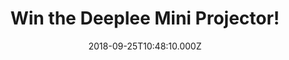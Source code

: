 ---
campaign-uuid: "c-38ff0ba6-70bd-448d-9824-480b48104f25"
type: "Competition"
category: "Gifts"
date: "2018-09-25T10:48:10.000Z"
end-date: "2018-10-25T14:00:00.000Z"
disable-form: false
is_promoted: false
has_entry_page: true
title: "Win the Deeplee Mini Projector!"
competition-description: "<p>Small, but perfect for your family entertainment. You\
  \ guessed it: we are talking about the amazing Deeplee Mini Projector and we have\
  \ managed to get our hands on one of them to give away to one of our lucky members,\
  \ how does it sound?</p>\r\n<p>Want to have your weekend sorted? Click below for\
  \ a chance to win!</p>"
hero-header: "Win the Deeplee Mini Projector!"
terms-confirmation: "N/A"
banner-img: "https://assets.expresslyapp.com/asset-878d12ab-8a80-468c-83d4-daaa5ceb3eb2.jpg"
logo-left-href: "http://club.expressly.io"
logo-left-image: "https://assets.expresslyapp.com/asset-64973bda-e51a-49c3-a477-7d8b3fff7384.jpg"
logo-left-title: "ExpresslyClub"
bg-image-hero: "https://assets.expresslyapp.com/asset-d62bd4d6-36ad-4696-8d0d-7ae1eb3ccae1.jpg"
bg-image-first: "https://assets.expresslyapp.com/asset-05e06a91-f569-4b05-b779-ec1ba2ab066e.jpg"
section1-content: "<p>The Deeplee-DP300 Mini Projector is a good assistant to display\
  \ pictures, movies, TV shows, videos, games… on a large screen! Its small size,\
  \ like a smartphone, lets you take it anywhere! Usb, computer, mobile phone, television,\
  \ speakers, firestick… they can all be connected to the projector!</p>\r\n<p>Want\
  \ to know what else can the Deeplee Mii Projector do? It's up to you to explore!\
  \ Enter the form below for a chance to win and get ready to spend a great night\
  \ of entertainment with your loved ones!</p>"
entry-title: "Win the Deeplee Mini Projector!"
entry-content: "Enter the draw to win the Deeplee Mini Projector by completing the\
  \ form below before 23:59 on 25th of October 2018."
has-winner: false
prize-description: "The Deeplee Mini Projector in blue colour."
special-conditions: "Multiple entries are allowed up to one every day.\r\nThis competition\
  \ is also available on:\r\nhttps://aaa.nme.com/competitions/deeplee-mini-projector-giveaway"
---